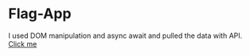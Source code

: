 # Flag-App
I used DOM manipulation and async await and pulled the data with API. 
[Click me](https://miracerdin.github.io/Flag-App/)
